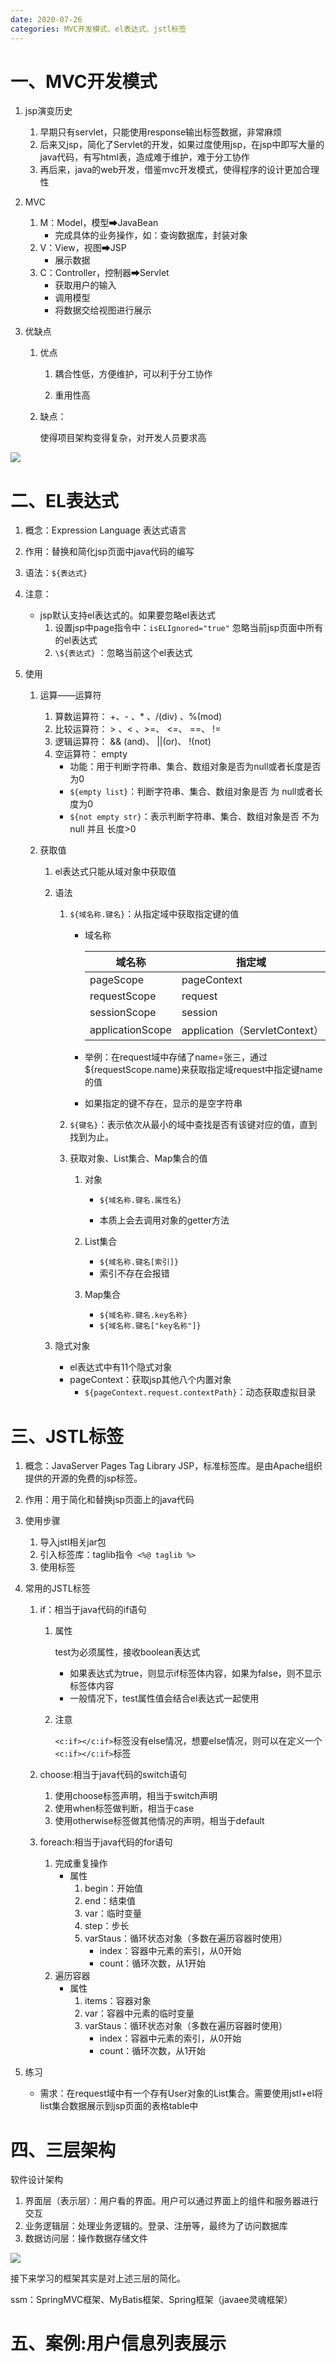 ```yaml
---
date: 2020-07-26
categories: MVC开发模式、el表达式、jstl标签
---
```


# 一、MVC开发模式

1. jsp演变历史

   1. 早期只有servlet，只能使用response输出标签数据，非常麻烦
   2. 后来又jsp，简化了Servlet的开发，如果过度使用jsp，在jsp中即写大量的java代码，有写html表，造成难于维护，难于分工协作
   3. 再后来，java的web开发，借鉴mvc开发模式，使得程序的设计更加合理性

2. MVC

   1. M：Model，模型➡JavaBean
       * 完成具体的业务操作，如：查询数据库，封装对象
   2. V：View，视图➡JSP
       * 展示数据
   3. C：Controller，控制器➡Servlet
       * 获取用户的输入
       * 调用模型
       * 将数据交给视图进行展示

3. 优缺点

   1. 优点

        1. 耦合性低，方便维护，可以利于分工协作

        2. 重用性高

   2. 缺点：

        使得项目架构变得复杂，对开发人员要求高

![](https://raw.githubusercontent.com/Rainbow0526/PictureGithub/master/2020_07/33.png)

# 二、EL表达式

1. 概念：Expression Language 表达式语言

2. 作用：替换和简化jsp页面中java代码的编写

3. 语法：`${表达式}`

4. 注意：
	* jsp默认支持el表达式的。如果要忽略el表达式
		1. 设置jsp中page指令中：`isELIgnored="true"` 忽略当前jsp页面中所有的el表达式
		2. `\${表达式}` ：忽略当前这个el表达式
	
5. 使用

   1. 运算——运算符

      1. 算数运算符： +、- 、* 、/(div) 、%(mod)
      2. 比较运算符： > 、< 、>=、 <=、 ==、 !=
      3. 逻辑运算符： && (and)、 ||(or)、 !(not)
      4. 空运算符： empty
           * 功能：用于判断字符串、集合、数组对象是否为null或者长度是否为0
           * `${empty list}`：判断字符串、集合、数组对象是否 为 null或者长度为0
           * `${not empty str}`：表示判断字符串、集合、数组对象是否 不为 null 并且 长度>0

   2. 获取值

      1. el表达式只能从域对象中获取值

      2. 语法

          1. `${域名称.键名}`：从指定域中获取指定键的值

             * 域名称

               | 域名称           | 指定域                        |
               | ---------------- | ----------------------------- |
               | pageScope        | pageContext                   |
               | requestScope     | request                       |
               | sessionScope     | session                       |
               | applicationScope | application（ServletContext） |

             * 举例：在request域中存储了name=张三，通过${requestScope.name}来获取指定域request中指定键name的值

             * 如果指定的键不存在，显示的是空字符串

          2. `${键名}`：表示依次从最小的域中查找是否有该键对应的值，直到找到为止。

          3. 获取对象、List集合、Map集合的值

             1. 对象

                * `${域名称.键名.属性名}`

                * 本质上会去调用对象的getter方法

             2. List集合

                * `${域名称.键名[索引]}`
                * 索引不存在会报错

             3. Map集合

                * `${域名称.键名.key名称}`
                * `${域名称.键名["key名称"]}`

      3. 隐式对象

          * el表达式中有11个隐式对象
          * pageContext：获取jsp其他八个内置对象
            * `${pageContext.request.contextPath}`：动态获取虚拟目录

# 三、JSTL标签

1. 概念：JavaServer Pages Tag Library  JSP，标准标签库。是由Apache组织提供的开源的免费的jsp标签。

2. 作用：用于简化和替换jsp页面上的java代码

3. 使用步骤

   1. 导入jstl相关jar包
   2. 引入标签库：taglib指令` <%@ taglib %>`
   3. 使用标签

4. 常用的JSTL标签

   1. if：相当于java代码的if语句

      1. 属性

         test为必须属性，接收boolean表达式

         * 如果表达式为true，则显示if标签体内容，如果为false，则不显示标签体内容
         * 一般情况下，test属性值会结合el表达式一起使用

      2. 注意

         `<c:if></c:if>`标签没有else情况，想要else情况，则可以在定义一个`<c:if></c:if>`标签

   2. choose:相当于java代码的switch语句

      1. 使用choose标签声明，相当于switch声明
      2. 使用when标签做判断，相当于case
      3. 使用otherwise标签做其他情况的声明，相当于default

   3. foreach:相当于java代码的for语句

      1. 完成重复操作
         * 属性
           1. begin：开始值
           2. end：结束值
           3. var：临时变量
           4. step：步长
           5. varStaus：循环状态对象（多数在遍历容器时使用）
              * index：容器中元素的索引，从0开始
              * count：循环次数，从1开始
      2. 遍历容器
         * 属性
           1. items：容器对象
           2. var：容器中元素的临时变量
           3. varStaus：循环状态对象（多数在遍历容器时使用）
              * index：容器中元素的索引，从0开始
              * count：循环次数，从1开始

5. 练习

   * 需求：在request域中有一个存有User对象的List集合。需要使用jstl+el将list集合数据展示到jsp页面的表格table中

# 四、三层架构

软件设计架构

1. 界面层（表示层）：用户看的界面。用户可以通过界面上的组件和服务器进行交互
2. 业务逻辑层：处理业务逻辑的。登录、注册等，最终为了访问数据库
3. 数据访问层：操作数据存储文件

![](https://raw.githubusercontent.com/Rainbow0526/PictureGithub/master/2020_07/35.png)

接下来学习的框架其实是对上述三层的简化。

ssm：SpringMVC框架、MyBatis框架、Spring框架（javaee灵魂框架）

# 五、案例:用户信息列表展示

